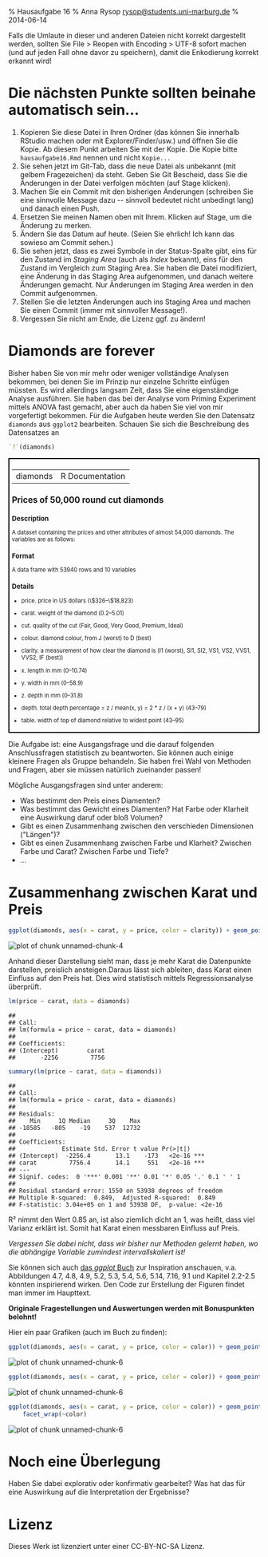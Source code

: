 % Hausaufgabe 16
% Anna Rysop <rysop@students.uni-marburg.de>
% 2014-06-14

Falls die Umlaute in dieser und anderen Dateien nicht korrekt dargestellt werden, sollten Sie File > Reopen with Encoding > UTF-8 sofort machen (und auf jeden Fall ohne davor zu speichern), damit die Enkodierung korrekt erkannt wird! 




# Die nächsten Punkte sollten beinahe automatisch sein...
1. Kopieren Sie diese Datei in Ihren Ordner (das können Sie innerhalb RStudio machen oder mit Explorer/Finder/usw.) und öffnen Sie die Kopie. Ab diesem Punkt arbeiten Sie mit der Kopie. Die Kopie bitte `hausaufgabe16.Rmd` nennen und nicht `Kopie...`
2. Sie sehen jetzt im Git-Tab, dass die neue Datei als unbekannt (mit gelbem Fragezeichen) da steht. Geben Sie Git Bescheid, dass Sie die Änderungen in der Datei verfolgen möchten (auf Stage klicken).
3. Machen Sie ein Commit mit den bisherigen Änderungen (schreiben Sie eine sinnvolle Message dazu -- sinnvoll bedeutet nicht unbedingt lang) und danach einen Push.
4. Ersetzen Sie meinen Namen oben mit Ihrem. Klicken auf Stage, um die Änderung zu merken.
5. Ändern Sie das Datum auf heute. (Seien Sie ehrlich! Ich kann das sowieso am Commit sehen.)
6. Sie sehen jetzt, dass es zwei Symbole in der Status-Spalte gibt, eins für den Zustand im *Staging Area* (auch als *Index* bekannt), eins für den Zustand im Vergleich zum Staging Area. Sie haben die Datei modifiziert, eine Änderung in das Staging Area aufgenommen, und danach weitere Änderungen gemacht. Nur Änderungen im Staging Area werden in den Commit aufgenommen.
7. Stellen Sie die letzten Änderungen auch ins Staging Area und machen Sie einen Commit (immer mit sinnvoller Message!).
8. Vergessen Sie nicht am Ende, die Lizenz ggf. zu ändern!

# Diamonds are forever 
Bisher haben Sie von mir mehr oder weniger vollständige Analysen bekommen, bei denen Sie im Prinzip nur einzelne Schritte einfügen müssten. Es wird allerdings langsam Zeit, dass Sie eine eigenständige Analyse ausführen. Sie haben das bei der Analyse vom Priming Experiment mittels ANOVA fast gemacht, aber auch da haben Sie viel von mir vorgefertigt bekommen. Für die Aufgaben heute werden Sie den Datensatz `diamonds` aus `ggplot2` bearbeiten. Schauen Sie sich die Beschreibung des Datensatzes an


```r
`?`(diamonds)
```

<div style="border: 2px solid black; padding: 5px; font-size: 80%;">
<!DOCTYPE html PUBLIC "-//W3C//DTD HTML 4.01 Transitional//EN">
<html><head><title>R: Prices of 50,000 round cut diamonds</title>
<meta http-equiv="Content-Type" content="text/html; charset=utf-8">
<link rel="stylesheet" type="text/css" href="">
</head><body>

<table width="100%" summary="page for diamonds"><tr><td>diamonds</td><td align="right">R Documentation</td></tr></table>

<h2>Prices of 50,000 round cut diamonds</h2>

<h3>Description</h3>

<p>A dataset containing the prices and other attributes of
almost 54,000 diamonds. The variables are as follows:
</p>


<h3>Format</h3>

<p>A data frame with 53940 rows and 10 variables</p>


<h3>Details</h3>

 <ul>
<li><p> price. price in US dollars
(\$326&ndash;\$18,823) </p>
</li>
<li><p> carat. weight of the diamond
(0.2&ndash;5.01) </p>
</li>
<li><p> cut. quality of the cut (Fair, Good,
Very Good, Premium, Ideal) </p>
</li>
<li><p> colour. diamond colour,
from J (worst) to D (best) </p>
</li>
<li><p> clarity. a measurement
of how clear the diamond is (I1 (worst), SI1, SI2, VS1,
VS2, VVS1, VVS2, IF (best)) </p>
</li>
<li><p> x. length in mm
(0&ndash;10.74) </p>
</li>
<li><p> y. width in mm (0&ndash;58.9) </p>
</li>
<li><p> z. depth
in mm (0&ndash;31.8) </p>
</li>
<li><p> depth. total depth percentage = z /
mean(x, y) = 2 * z / (x + y) (43&ndash;79) </p>
</li>
<li><p> table. width
of top of diamond relative to widest point (43&ndash;95) </p>
</li></ul>



</body></html>

</div>

Die Aufgabe ist: eine Ausgangsfrage und die darauf folgenden Anschlussfragen statistisch zu beantworten. Sie können auch einige kleinere Fragen als Gruppe behandeln. Sie haben frei Wahl von Methoden und Fragen, aber sie müssen natürlich zueinander passen!

Mögliche Ausgangsfragen sind unter anderem:

* Was bestimmt den Preis eines Diamenten?
* Was bestimmt das Gewicht eines Diamenten? Hat Farbe oder Klarheit eine Auswirkung daruf oder bloß Volumen?
* Gibt es einen Zusammenhang zwischen den verschieden Dimensionen ("Längen")? 
* Gibt es einen Zusammenhang zwischen Farbe und Klarheit? Zwischen Farbe und Carat? Zwischen Farbe und Tiefe?
* ...

# Zusammenhang zwischen Karat und Preis

```r
ggplot(diamonds, aes(x = carat, y = price, color = clarity)) + geom_point(alpha = 0.8)
```

![plot of chunk unnamed-chunk-4](figure/unnamed-chunk-4.png) 


Anhand dieser Darstellung sieht man, dass je mehr Karat die Datenpunkte darstellen, preislich ansteigen.Daraus lässt sich ableiten, dass Karat einen Einfluss auf den Preis hat. Dies wird statistisch mittels Regressionsanalyse überprüft.


```r
lm(price ~ carat, data = diamonds)
```

```
## 
## Call:
## lm(formula = price ~ carat, data = diamonds)
## 
## Coefficients:
## (Intercept)        carat  
##       -2256         7756
```

```r
summary(lm(price ~ carat, data = diamonds))
```

```
## 
## Call:
## lm(formula = price ~ carat, data = diamonds)
## 
## Residuals:
##    Min     1Q Median     3Q    Max 
## -18585   -805    -19    537  12732 
## 
## Coefficients:
##             Estimate Std. Error t value Pr(>|t|)    
## (Intercept)  -2256.4       13.1    -173   <2e-16 ***
## carat         7756.4       14.1     551   <2e-16 ***
## ---
## Signif. codes:  0 '***' 0.001 '**' 0.01 '*' 0.05 '.' 0.1 ' ' 1
## 
## Residual standard error: 1550 on 53938 degrees of freedom
## Multiple R-squared:  0.849,	Adjusted R-squared:  0.849 
## F-statistic: 3.04e+05 on 1 and 53938 DF,  p-value: <2e-16
```

R² nimmt den Wert 0.85 an, ist also ziemlich dicht an 1, was heißt, dass viel Varianz erklärt ist. Somit hat Karat einen messbaren Einfluss auf Preis.

*Vergessen Sie dabei nicht, dass wir bisher nur Methoden gelernt haben, wo die abhängige Variable zumindest intervallskaliert ist!*

Sie können sich auch [das *ggplot* Buch](http://dx.doi.org/10.1007/978-0-387-98141-3) zur Inspiration anschauen, v.a. Abbildungen 4.7, 4.8, 4.9, 5.2, 5.3, 5.4, 5.6, 5.14, 7.16, 9.1  und Kapitel 2.2-2.5 könnten inspirierend wirken. Den Code zur Erstellung der Figuren findet man immer im Haupttext.

**Originale Fragestellungen und Auswertungen werden mit Bonuspunkten belohnt!** 

Hier ein paar Grafiken (auch im Buch zu finden):

```r
ggplot(diamonds, aes(x = carat, y = price, color = color)) + geom_point()
```

![plot of chunk unnamed-chunk-6](figure/unnamed-chunk-61.png) 

```r
ggplot(diamonds, aes(x = carat, y = price, color = color)) + geom_point(alpha = 0.3)
```

![plot of chunk unnamed-chunk-6](figure/unnamed-chunk-62.png) 

```r
ggplot(diamonds, aes(x = carat, y = price, color = color)) + geom_point() + 
    facet_wrap(~color)
```

![plot of chunk unnamed-chunk-6](figure/unnamed-chunk-63.png) 


# Noch eine Überlegung
Haben Sie dabei explorativ oder konfirmativ gearbeitet? Was hat das für eine Auswirkung auf die Interpretation der Ergebnisse?

# Lizenz
Dieses Werk ist lizenziert unter einer CC-BY-NC-SA Lizenz.
